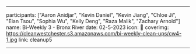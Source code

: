 ---

participants: ["Aaron Anidjar", "Kevin Daniel", "Kevin Jiang", "Chloe Ji", "Eian Tsou", "Sophia Wu", "Kelly Deng", "Raza Malik", "Zachary Arnold"]
name: Bi-Weekly 3 - Bronx River
date: 02-5-2023
icon: 🌿
coverimg: https://cleanwestchester.s3.amazonaws.com/bi-weekly-clean-ups/cw4-1.jpg
link: cleanup5

---